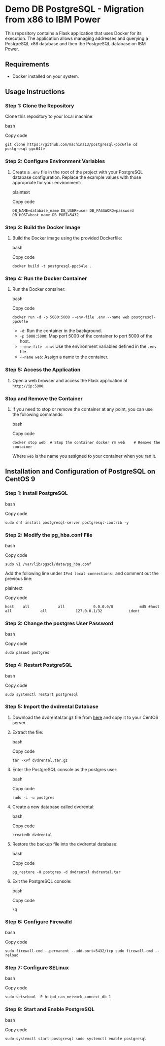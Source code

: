 Demo DB PostgreSQL - Migration from x86 to IBM Power
====================================================

This repository contains a Flask application that uses Docker for its execution. The application allows managing addresses and querying a PostgreSQL x86 database and then the PostgreSQL database on IBM Power.

Requirements
------------

-   Docker installed on your system.

Usage Instructions
------------------

### Step 1: Clone the Repository

Clone this repository to your local machine:

bash

Copy code

`git clone https://github.com/machina13/postgresql-ppc64le
cd postgresql-ppc64le`

### Step 2: Configure Environment Variables

1.  Create a `.env` file in the root of the project with your PostgreSQL database configuration. Replace the example values with those appropriate for your environment:

    plaintext

    Copy code

    `DB_NAME=database_name
    DB_USER=user
    DB_PASSWORD=password
    DB_HOST=host_name
    DB_PORT=5432`

### Step 3: Build the Docker Image

1.  Build the Docker image using the provided Dockerfile:

    bash

    Copy code

    `docker build -t postgresql-ppc64le .`

### Step 4: Run the Docker Container

1.  Run the Docker container:

    bash

    Copy code

    `docker run -d -p 5000:5000 --env-file .env --name web postgresql-ppc64le`

    -   `-d`: Run the container in the background.
    -   `-p 5000:5000`: Map port 5000 of the container to port 5000 of the host.
    -   `--env-file .env`: Use the environment variables defined in the `.env` file.
    -   `--name web`: Assign a name to the container.

### Step 5: Access the Application

1.  Open a web browser and access the Flask application at `http://ip:5000`.

### Stop and Remove the Container

1.  If you need to stop or remove the container at any point, you can use the following commands:

    bash

    Copy code

    `docker stop web  # Stop the container
    docker rm web    # Remove the container`

    Where `web` is the name you assigned to your container when you ran it.

Installation and Configuration of PostgreSQL on CentOS 9
--------------------------------------------------------

### Step 1: Install PostgreSQL

bash

Copy code

`sudo dnf install postgresql-server postgresql-contrib -y`

### Step 2: Modify the pg_hba.conf File

bash

Copy code

`sudo vi /var/lib/pgsql/data/pg_hba.conf`

Add the following line under `IPv4 local connections:` and comment out the previous line:

plaintext

Copy code

`host    all             all             0.0.0.0/0            md5
#host    all             all             127.0.0.1/32            ident`

### Step 3: Change the postgres User Password

bash

Copy code

`sudo passwd postgres`

### Step 4: Restart PostgreSQL

bash

Copy code

`sudo systemctl restart postgresql`

### Step 5: Import the dvdrental Database

1.  Download the dvdrental.tar.gz file from [here](https://www.postgresqltutorial.com/wp-content/uploads/2019/05/dvdrental.zip) and copy it to your CentOS server.

2.  Extract the file:

    bash

    Copy code

    `tar -xvf dvdrental.tar.gz`

3.  Enter the PostgreSQL console as the postgres user:

    bash

    Copy code

    `sudo -i -u postgres`

4.  Create a new database called dvdrental:

    bash

    Copy code

    `createdb dvdrental`

5.  Restore the backup file into the dvdrental database:

    bash

    Copy code

    `pg_restore -U postgres -d dvdrental dvdrental.tar`

6.  Exit the PostgreSQL console:

    bash

    Copy code

    `\q`

### Step 6: Configure Firewalld

bash

Copy code

`sudo firewall-cmd --permanent --add-port=5432/tcp
sudo firewall-cmd --reload`

### Step 7: Configure SELinux

bash

Copy code

`sudo setsebool -P httpd_can_network_connect_db 1`

### Step 8: Start and Enable PostgreSQL

bash

Copy code

`sudo systemctl start postgresql
sudo systemctl enable postgresql`

